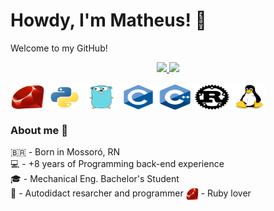 # Howdy, I'm Matheus! 👋

Welcome to my GitHub!

<div align="center">
  
  <a href="https://github.com/fasmagoric"  align="left">
    <img height="150em" src="https://github-readme-stats.vercel.app/api?username=fasmagoric&show_icons=true&theme=nightowl&include_all_commits=true&count_private=true" />
    <img height="150em" src="https://github-readme-stats.vercel.app/api/top-langs/?username=fasmagoric&layout=compact&langs_count=7&theme=nightowl"  />
  </a> 

</div>

<div style="display: inline_block"><br>
  <img align="center" alt="Ruby" height="40" width="55" src="https://raw.githubusercontent.com/devicons/devicon/refs/heads/master/icons/ruby/ruby-original.svg">
  <img align="center" alt="Python" height="40" width="55" src="https://raw.githubusercontent.com/devicons/devicon/master/icons/python/python-original.svg">
  <img align="center" alt="Go" height="40" width="55" src="https://raw.githubusercontent.com/devicons/devicon/refs/heads/master/icons/go/go-original.svg">
  <img align="center" alt="C" height="40" width="55"
src="https://raw.githubusercontent.com/devicons/devicon/refs/heads/master/icons/c/c-original.svg">
  <img align="center" alt="Cpp" height="40" width="55" src="https://raw.githubusercontent.com/devicons/devicon/refs/heads/master/icons/cplusplus/cplusplus-original.svg">
  <img align="center" alt="Rustuwu" height="40" width="55" src="https://raw.githubusercontent.com/devicons/devicon/refs/heads/master/icons/rust/rust-original.svg">
  <img align="center" alt="THELinux" height="40" width="55" src="https://raw.githubusercontent.com/devicons/devicon/refs/heads/master/icons/linux/linux-original.svg">
</div>

### About me 🫠

🇧🇷 - Born in Mossoró, RN <br>
💻 - +8 years of Programming back-end experience <br>
🎓 - Mechanical Eng. Bachelor's Student <br>
🔎 - Autodidact resarcher and programmer
<img align="center" alt="Rubynho" height="20" width="20" src="https://raw.githubusercontent.com/devicons/devicon/refs/heads/master/icons/ruby/ruby-original.svg"> - Ruby lover <br>



